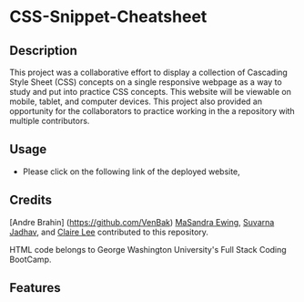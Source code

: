 # CSS-Snippet-Cheatsheet

## Description

This project was a collaborative effort to display a collection of Cascading Style Sheet (CSS) concepts on a single responsive webpage as a way to study and put into practice CSS concepts. This website will be viewable on mobile, tablet, and computer devices. This project also provided an opportunity for the collaborators to practice working in the a repository with multiple contributors. 

## Usage

* Please click on the following link of the deployed website, <!--[link to be added]-->

<!--To add a screenshot, create an `assets/images` folder in your repository and upload your screenshot to it. Then, using the relative filepath, add it to your README using the following syntax:
    ![alt text](assets/images/screenshot.png)-->

## Credits

[Andre Brahin] (https://github.com/VenBak)
[MaSandra Ewing](https://github.com/mewing0328), [Suvarna Jadhav](https://github.com/suvarna28), and [Claire Lee](https://github.com/leeclaire156) contributed to this repository.

HTML code belongs to George Washington University's Full Stack Coding BootCamp.

<!--If you followed tutorials, include links to those here as well.-->

## Features
<!--If your project has a lot of features, list them here.-->
